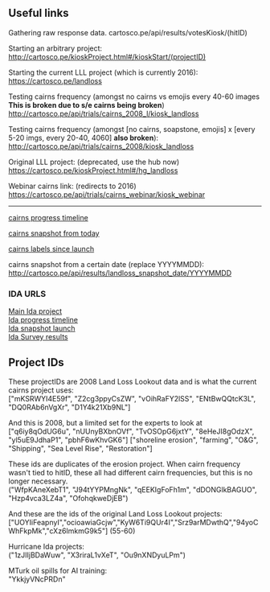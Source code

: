 Useful links
------------

Gathering raw response data.
cartosco.pe/api/results/votesKiosk/(hitID)

Starting an arbitrary project:
http://cartosco.pe/kioskProject.html#/kioskStart/(projectID)

Starting the current LLL project (which is currently 2016):
https://cartosco.pe/landloss

Testing cairns frequency (amongst no cairns vs emojis every 40-60 images **This is broken due to s/e cairns being broken**)
http://cartosco.pe/api/trials/cairns_2008_l/kiosk_landloss

Testing cairns frequency (amongst [no cairns, soapstone, emojis] x [every 5-20 imgs, every 20-40, 4060] **also broken**):
http://cartosco.pe/api/trials/cairns_2008/kiosk_landloss

Original LLL project: (deprecated, use the hub now)
https://cartosco.pe/kioskProject.html#/hg_landloss

Webinar cairns link: (redirects to 2016)
https://cartosco.pe/api/trials/cairns_webinar/kiosk_webinar

----

[cairns progress timeline](http://cartosco.pe/api/results/cairns_progress_timeline)

[cairns snapshot from today](http://cartosco.pe/api/results/cairns_snapshot_today)

[cairns labels since launch](http://cartosco.pe/api/results/cairns_snapshot_launch)

cairns snapshot from a certain date (replace YYYYMMDD): http://cartosco.pe/api/results/landloss_snapshot_date/YYYYMMDD

### IDA URLS

[Main Ida project](http://cartosco.pe/ida)\
[Ida progress timeline](http://cartosco.pe/api/results/ida_progress_timeline)\
[Ida snapshot launch](http://cartosco.pe/api/results/ida_snapshot_launch)\
[Ida Survey results](https://cartosco.pe/api/results/ida_survey)

Project IDs
-----------

These projectIDs are 2008 Land Loss Lookout data and is what the current cairns project uses:\
["mKSRWYI4E59f", "Z2cg3ppyCsZW", "vOihRaFY2lSS", "ENtBwQQtcK3L", "DQ0RAb6nVgXr", "D1Y4k21Xb9NL"]

And this is 2008, but a limited set for the experts to look at
["q6iy8qOdUG6u", "nUUnyBXbnOVf", "TvOSOpG6jxtY", "8eHeJI8gOdzX", "yl5uE9JdhaP1", "pbhF6wKhvGK6"]
["shoreline erosion", "farming", "O&G", "Shipping", "Sea Level Rise", "Restoration"]

These ids are duplicates of the erosion project. When cairn frequency wasn't tied to hitID, these all had different cairn frequencies, but this is no longer necessary.\
("WfpKAneXebT1", "J94tYYPMngNk", "qEEKIgFoFh1m", "dDONGlkBAGUO", "Hzp4vca3LZ4a", "OfohqkweDjEB")

And these are the ids of the original Land Loss Lookout projects:\
["UOYIiFeapnyI","ocioawiaGcjw","KyW6Ti9QUr4I","Srz9arMDwthQ","94yoCWhFkpMk","cXz6ImkmG9k5"] (55-60)

Hurricane Ida projects:\
("1zJIIjBDaWuw", "X3riraL1vXeT", "Ou9nXNDyuLPm")

MTurk oil spills for AI training:\
"YkkjyVNcPRDn"
